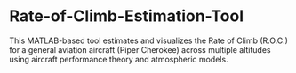 # Rate-of-Climb-Estimation-Tool
This MATLAB-based tool estimates and visualizes the Rate of Climb (R.O.C.) for a general aviation aircraft (Piper Cherokee) across multiple altitudes using aircraft performance theory and atmospheric models.
